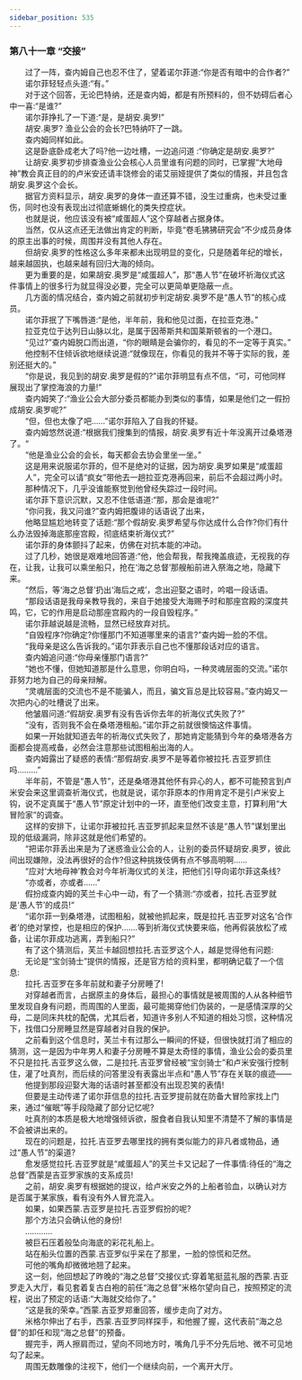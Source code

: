 ```yaml
---
sidebar_position: 535
---
```

### 第八十一章 “交接”  


　　过了一阵，查内姆自己也忍不住了，望着诺尔菲道:“你是否有暗中的合作者?”  
　　诺尔菲轻轻点头道:“有。”  
　　对于这个回答，无论巴特纳，还是查内姆，都是有所预料的，但不妨碍后者心中一喜:“是谁?”  
　　诺尔菲挣扎了一下道:“是，是胡安.奥罗!”  
　　胡安.奥罗? 渔业公会的会长?巴特纳吓了一跳。  
　　查内姆同样如此。  
　　这是卧底卧成老大了吗?他一边吐槽，一边追问道 :“你确定是胡安.奥罗?”  
　　让胡安.奥罗初步排查渔业公会核心人员里谁有问题的同时，已掌握“大地母神”教会真正目的的卢米安还请丰饶修会的诺艾丽娅提供了类似的情报，并且包含胡安.奥罗这个会长。  
　　据官方资料显示，胡安.奥罗的身体一直还算不错，没生过重病，也未受过重伤，同时也没有表现出过彻底蜥蜴化的类失控症状。  
　　也就是说，他应该没有被“咸蛋超人”这个穿越者占据身体。  
　　当然，仅从这点还无法做出肯定的判断，毕竟“卷毛狒狒研究会”不少成员身体的原主出事的时候，周围并没有其他人存在。  
　　但胡安.奥罗的性格这么多年来都未出现明显的变化，只是随着年纪的增长，越来越固执，也越来越有回归大海的倾向。  
　　更为重要的是，如果胡安.奥罗是“咸蛋超人”，那“愚人节”在破坏祈海仪式这件事情上的很多行为就显得没必要，完全可以更简单更隐蔽一点。  
　　几方面的情况结合，查内姆之前就初步判定胡安.奥罗不是“愚人节”的核心成员。  
　　诺尔菲抿了下嘴唇道:“是他，半年前，我和他见过面，在拉亚克港。”  
　　拉亚克位于达列日山脉以北，是属于因蒂斯共和国莱斯顿省的一个港口。  
　　“见过?”查内姆脱口而出道，“你的眼睛是会骗你的，看见的不一定等于真实。”  
　　他控制不住倾诉欲地继续说道:“就像现在，你看见的我并不等于实际的我，差别还挺大的。”  
　　“你是说，我见到的胡安.奥罗是假的?”诺尔菲明显有点不信，“可，可他同样展现出了掌控海浪的力量!”  
　　查内姆笑了:“渔业公会大部分委员都能办到类似的事情，如果是他们之一假扮成胡安.奥罗呢?”  
　　“但，但也太像了吧……”诺尔菲陷入了自我的怀疑。  
　　查内姆悠然说道:“根据我们搜集到的情报，胡安.奥罗有近十年没离开过桑塔港了。“  
　　“他是渔业公会的会长，每天都会去协会里坐一坐。”  
　　这是用来说服诺尔菲的，但不是绝对的证据，因为胡安.奥罗如果是“咸蛋超  
　　人”，完全可以请“疯女”带他去一趟拉亚克港再回来，前后不会超过两小时。  
　　那种情况下，几乎没谁能察觉到他曾经失踪过一段时间。  
　　诺尔菲下意识沉默，又忍不住低语道:“那，那会是谁呢?”  
　　“你问我，我又问谁?”查内姆把腹诽的话语说了出来，  
　　他略显尴尬地转变了话题:“那个假胡安.奥罗希望与你达成什么合作?你们有什么办法毁掉海底那座宫殿，彻底结束祈海仪式?”  
　　诺尔菲的身体颤抖了起来，仿佛在对抗本能的冲动。  
　　过了几秒，她很是艰难地回答道:“他，他会帮我，帮我掩盖痕迹，无视我的存在，让我，让我可以乘坐船只，抢在‘海之总督’那艘船前进入祭海之地，隐藏下来。  
　　“然后，等‘海之总督’扔出‘海后之戒’，念出迎娶之语时，吟唱一段话语。  
　　“那段话语是我母亲教导我的，来自于她接受大海赐予时和那座宫殿的深度共鸣，它，它的作用是启动那座宫殿内的一段自毁程序。”  
　　诺尔菲越说越是流畅，显然已经放弃对抗。  
　　“自毁程序?你确定?你懂那门不知道哪里来的语言?”查内姆一脸的不信。  
　　“我母亲是这么告诉我的。”诺尔菲表示自己也不懂那段话对应的语言。  
　　查内姆追问道:“你母亲懂那门语言?”  
　　“她也不懂，但她知道那是什么意思，你明白吗，一种灵魂层面的交流。”诺尔菲努力地为自己的母亲辩解。  
　　“灵魂层面的交流也不是不能骗人，而且，骗文盲总是比较容易。”查内姆又一次把内心的吐槽说了出来。  
　　他皱眉问道:“假胡安.奥罗有没有告诉你去年的祈海仪式失败了?”  
　　“没有，否则我不会在桑塔港租船。”诺尔菲之前就很懊恼这件事情。  
　　如果一开始就知道去年的祈海仪式失败了，那她肯定能猜到今年的桑塔港各方面都会提高戒备，必然会注意那些试图租船出海的人。  
　　查内姆露出了疑惑的表情:“那假胡安.奥罗不是等着你被拉托.吉亚罗抓住吗.…..…”  
　　半年前，不管是“愚人节”，还是桑塔港其他怀有异心的人，都不可能预言到卢米安会来这里调查祈海仪式，也就是说，诺尔菲原本的作用肯定不是引卢米安上钩，说不定真属于“愚人节”原定计划中的一环，直至他们改变主意，打算利用“大冒险家”的调查。  
　　这样的安排下，让诺尔菲被拉托.吉亚罗抓起来显然不该是“愚人节”谋划里出现的低级漏洞，除非这就是他们希望的。  
　　“把诺尔菲丢出来是为了迷惑渔业公会的人，让别的委员怀疑胡安.奥罗，彼此间出现嫌隙，没法再很好的合作?但这种挑拨伎俩有点不够高明啊......  
　　“应对‘大地母神’教会对今年祈海仪式的关注，把他们引导向诺尔菲这条线?  
　　“亦或者，亦或者……”  
　　假扮成查内姆的芙兰卡心中一动，有了一个猜测:“亦或者，拉托.吉亚罗就是‘愚人节’的成员!“  
　　“诺尔菲一到桑塔港，试图租船，就被他抓起来，既是拉托.吉亚罗对这名‘合作者’的绝对掌控，也是相应的保护.…...等到祈海仪式快要来临，他再假装放松了戒备，让诺尔菲成功逃离，弄到船只?”  
　　有了这个猜测后，芙兰卡越回想拉托.吉亚罗这个人，越是觉得他有问题:  
　　无论是“宝剑骑士”提供的情报，还是官方给的资料里，都明确记载了一个信息:  
　　拉托.吉亚罗在多年前就和妻子分房睡了!  
　　对穿越者而言，占据原主的身体后，最担心的事情就是被周围的人从各种细节里发现自身有问题，而周围的人里面，最可能揭穿他们伪装的，一是感情深厚的父母，二是同床共枕的配偶，尤其后者，知道许多别人不知道的相处习惯，这种情况下，找借口分房睡显然是穿越者对自我的保护。  
　　之前看到这个信息时，芙兰卡有过那么一瞬间的怀疑，但很快就打消了相应的猜测，这一是因为中年男人和妻子分房睡不算是太奇怪的事情，渔业公会的委员里不只是拉托.吉亚罗这么做，二是拉托.吉亚罗曾经被“宝剑骑士”和卢米安强行控制住，灌了吐真剂，而后续的问答里没有表露出半点和“愚人节”存在关联的痕迹——  
　　他提到那段迎娶大海的话语时甚至都没有出现忍笑的表情!  
　　但要是主动传递了诺尔菲信息的拉托.吉亚罗提前就在防备大冒险家找上门来，通过“催眠”等手段隐藏了部分记忆呢?  
　　吐真剂的本质是极大地增强倾诉欲，服食者自我认知里不清楚不了解的事情是不会被讲出来的。  
　　现在的问题是，拉托.吉亚罗去哪里找的拥有类似能力的非凡者或物品，通过“愚人节”的渠道?  
　　愈发感觉拉托.吉亚罗就是“咸蛋超人”的芙兰卡又记起了一件事情:待任的“海之总督”西蒙是吉亚罗家族的支系成员!  
　　之前，胡安.奥罗有根据她的提议，给卢米安之外的上船者验血，以确认对方是否属于某家族，看有没有外人冒充混入。  
　　如果，如果西蒙.吉亚罗是拉托.吉亚罗假扮的呢?  
　　那个方法只会确认他的身份!  
　　............  
　　被巨石压着般坠向海底的彩花礼船上。  
　　站在船头位置的西蒙.吉亚罗似乎呆在了那里，一脸的惊慌和茫然。  
　　可他的嘴角却微微地翘了起来。  
　　这一刻，他回想起了昨晚的“海之总督”交接仪式:穿着笔挺蓝礼服的西蒙.吉亚罗走入大厅，看见套着复古白袍的前任“海之总督”米格尔望向自己，按照预定的流程，说出了预定的话语:“大海就交给你了。”  
　　“这是我的荣幸。”西蒙.吉亚罗郑重回答，缓步走向了对方。  
　　米格尔伸出了右手，西蒙.吉亚罗同样探手，和他握了握，这代表前“海之总督”的卸任和现“海之总督”的预备。  
　　握完手，两人擦肩而过，望向不同地方时，嘴角几乎不分先后地、微不可见地勾了起来。  
　　周围无数雕像的注视下，他们一个继续向前，一个离开大厅。  
